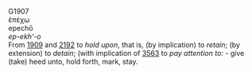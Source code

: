 <body>
  <p>G1907<br>  ἐπέχω  <br> epechō  <br><i>ep-ekh‘-o </i><br>From <a href="g1909.htm">1909</a> and <a href="g2192.htm">2192</a>  to <i>hold</i> <i>upon</i>, that is, (by implication) to <i>retain</i>; (by extension) to <i>detain</i>; (with implication of <a href="g3563.htm">3563</a>  to <i>pay</i> <i>attention</i> <i>to:</i> - give (take) heed unto, hold forth, mark, stay.<br></p>
 </body>